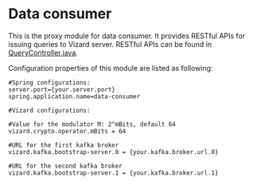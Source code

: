 # Data consumer
This is the proxy module for data consumer. It provides RESTful APIs for issuing queries to Vizard server. RESTful APIs can be found in [QueryController.java](src/main/java/org/conggroup/vizard/dataconsumer/controller/QueryController.java).

Configuration properties of this module are listed as following:

```properties
#Spring configurations:
server.port={your.server.port}
spring.application.name=data-consumer

#Vizard configurations:

#Value for the modulator M: 2^mBits, default 64
vizard.crypto.operator.mBits = 64

#URL for the first kafka broker
vizard.kafka.bootstrap-server.0 = {your.kafka.broker.url.0}

#URL for the second kafka broker
vizard.kafka.bootstrap-server.1 = {your.kafka.broker.url.1}
```